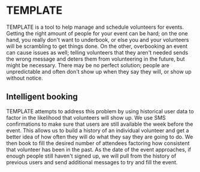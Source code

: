 # TEMPLATE

TEMPLATE is a tool to help manage and schedule volunteers for events. Getting the right amount of people for your event can be hard; on the one hand, you really don't want to underbook, or else you and your volunteers will be scrambling to get things done. On the other, overbooking an event can cause issues as well; telling volunteers that they aren't needed sends the wrong message and deters them from volunteering in the future, but might be necessary. There may be no perfect solution; people are unpredictable and often don't show up when they say they will, or show up without notice.

## Intelligent booking

TEMPLATE attempts to address this problem by using historical user data to factor in the likelihood that volunteers will show up. We use SMS confirmations to make sure that users are still available the week before the event. This allows us to build a history of an individual volunteer and get a better idea of how often they will do what they say they are going to do. We then book to fill the desired number of attendees factoring how consistent that volunteer has been in the past. As the date of the event approaches, if enough people still haven't signed up, we will pull from the history of previous users and send additional messages to try and fill the event. 